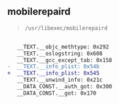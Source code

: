 ## mobilerepaird

> `/usr/libexec/mobilerepaird`

```diff

   __TEXT.__objc_methtype: 0x292
   __TEXT.__oslogstring: 0x608
   __TEXT.__gcc_except_tab: 0x158
-  __TEXT.__info_plist: 0x54b
+  __TEXT.__info_plist: 0x545
   __TEXT.__unwind_info: 0x21c
   __DATA_CONST.__auth_got: 0x300
   __DATA_CONST.__got: 0x170

```
